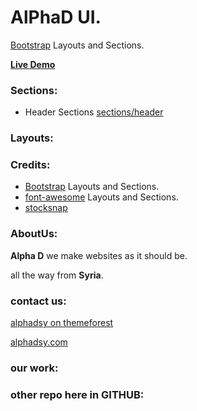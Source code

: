 # AlPhaD UI. 

[Bootstrap](https://getbootstrap.com) Layouts and Sections.

[**Live Demo**](https://alphadsy.github.io/index.html)
 
### Sections:
- Header Sections [sections/header](sections/header/README.md)

### Layouts:

### Credits:
- [Bootstrap](https://getbootstrap.com) Layouts and Sections.
- [font-awesome](https://http://fontawesome.io) Layouts and Sections.
- [stocksnap](http://stocksnap.io/)

### AboutUs:
**Alpha D** we make websites as it should be.

all the way from **Syria**.
 
### contact us:  

[alphadsy on themeforest](https://themeforest.net/user/alphadsy)

[alphadsy.com](http://alphadsy.com)

### our work:

### other repo here in GITHUB:
 